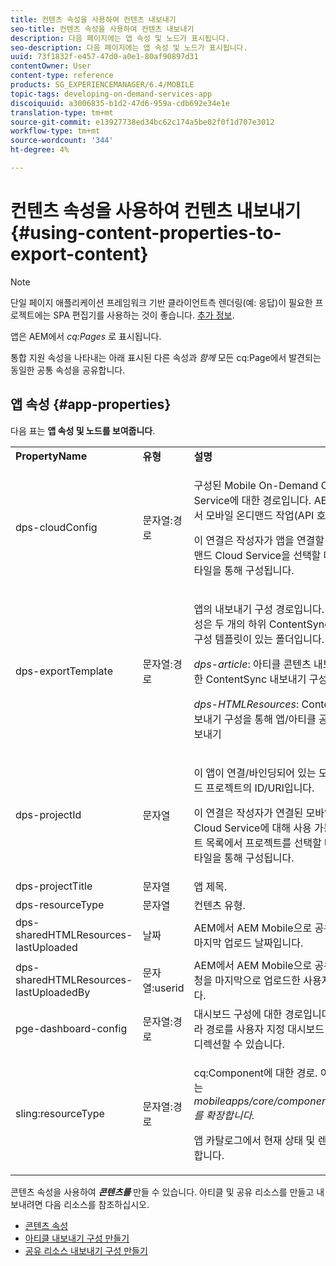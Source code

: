 ```yaml
---
title: 컨텐츠 속성을 사용하여 컨텐츠 내보내기
seo-title: 컨텐츠 속성을 사용하여 컨텐츠 내보내기
description: 다음 페이지에는 앱 속성 및 노드가 표시됩니다.
seo-description: 다음 페이지에는 앱 속성 및 노드가 표시됩니다.
uuid: 73f1832f-e457-47d0-a0e1-80af90897d31
contentOwner: User
content-type: reference
products: SG_EXPERIENCEMANAGER/6.4/MOBILE
topic-tags: developing-on-demand-services-app
discoiquuid: a3006835-b1d2-47d6-959a-cdb692e34e1e
translation-type: tm+mt
source-git-commit: e13927738ed34bc62c174a5be02f0f1d707e3012
workflow-type: tm+mt
source-wordcount: '344'
ht-degree: 4%

---
```



# 컨텐츠 속성을 사용하여 컨텐츠 내보내기{#using-content-properties-to-export-content}

>[!NOTE]
>
>단일 페이지 애플리케이션 프레임워크 기반 클라이언트측 렌더링(예: 응답)이 필요한 프로젝트에는 SPA 편집기를 사용하는 것이 좋습니다. [추가 정보](/help/sites-developing/spa-overview.md).

앱은 AEM에서 *cq:Pages* 로 표시됩니다.

통합 지원 속성을 나타내는 아래 표시된 다른 속성과 *함께* 모든 cq:Page에서 발견되는 동일한 공통 속성을 공유합니다.

## 앱 속성 {#app-properties}

다음 표는 **앱 속성 및 노드를 보여줍니다**.

<table>
 <tbody>
  <tr>
   <td><strong>PropertyName</strong></td>
   <td><strong>유형</strong></td>
   <td><strong>설명</strong></td>
  </tr>
  <tr>
   <td>dps-cloudConfig</td>
   <td>문자열:경로</td>
   <td><p>구성된 Mobile On-Demand Cloud Service에 대한 경로입니다. AEM Mobile에서 모바일 온디맨드 작업(API 호출)에 사용됨</p> <p>이 연결은 작성자가 앱을 연결할 모바일 온디맨드 Cloud Service을 선택할 때 연결 관리 타일을 통해 구성됩니다.</p> </td>
  </tr>
  <tr>
   <td>dps-exportTemplate</td>
   <td>문자열:경로</td>
   <td><p>앱의 내보내기 구성 경로입니다. 내보내기 구성은 두 개의 하위 ContentSync 내보내기 구성 템플릿이 있는 폴더입니다.</p> <p><i>dps-article</i>: 아티클 콘텐츠 내보내기를 위한 ContentSync 내보내기 구성</p> <p><i>dps-HTMLResources</i>: ContentSync 내보내기 구성을 통해 앱/아티클 공유 리소스 내보내기</p> </td>
  </tr>
  <tr>
   <td>dps-projectId</td>
   <td>문자열</td>
   <td><p>이 앱이 연결/바인딩되어 있는 모바일 온디맨드 프로젝트의 ID/URI입니다.</p> <p>이 연결은 작성자가 연결된 모바일 온디맨드 Cloud Service에 대해 사용 가능한 프로젝트 목록에서 프로젝트를 선택할 때 연결 관리 타일을 통해 구성됩니다.</p> </td>
  </tr>
  <tr>
   <td>dps-projectTitle</td>
   <td>문자열</td>
   <td>앱 제목.</td>
  </tr>
  <tr>
   <td>dps-resourceType</td>
   <td>문자열</td>
   <td>컨텐츠 유형.</td>
  </tr>
  <tr>
   <td>dps-sharedHTMLResources-lastUploaded</td>
   <td>날짜</td>
   <td>AEM에서 AEM Mobile으로 공유 리소스의 마지막 업로드 날짜입니다.</td>
  </tr>
  <tr>
   <td>dps-sharedHTMLResources-lastUploadedBy</td>
   <td>문자열:userid</td>
   <td>AEM에서 AEM Mobile으로 공유 리소스 요청을 마지막으로 업로드한 사용자의 ID입니다.</td>
  </tr>
  <tr>
   <td>pge-dashboard-config</td>
   <td>문자열:경로</td>
   <td>대시보드 구성에 대한 경로입니다. 필요에 따라 경로를 사용자 지정 대시보드 구성으로 리디렉션할 수 있습니다.</td>
  </tr>
  <tr>
   <td>sling:resourceType</td>
   <td>문자열:경로</td>
   <td><p>cq:Component에 대한 경로. 이 구성 요소는 <i>mobileapps/core/components/instance를 확장합니다.</i></p> <p>앱 카탈로그에서 현재 상태 및 렌더링을 제공합니다.</p> </td>
  </tr>
 </tbody>
</table>

콘텐츠 속성을 사용하여 ***콘텐츠를*** 만들 수 있습니다. 아티클 및 공유 리소스를 만들고 내보내려면 다음 리소스를 참조하십시오.

* [콘텐츠 속성](/help/mobile/content-properties.md)
* [아티클 내보내기 구성 만들기](/help/mobile/creating-article-export-configuration.md)
* [공유 리소스 내보내기 구성 만들기](/help/mobile/creating-shared-resources-export-configuration.md)
